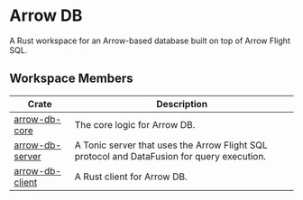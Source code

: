 # Arrow DB

A Rust workspace for an Arrow-based database built on top of Arrow Flight SQL.

## Workspace Members

| Crate                                        | Description                                                                                |
| -------------------------------------------- | ------------------------------------------------------------------------------------------ |
| [arrow-db-core](arrow-db-core/README.md)     | The core logic for Arrow DB.                                                               |
| [arrow-db-server](arrow-db-server/README.md) | A Tonic server that uses the Arrow Flight SQL protocol and DataFusion for query execution. |
| [arrow-db-client](arrow-db-client/README.md) | A Rust client for Arrow DB.                                                                |
